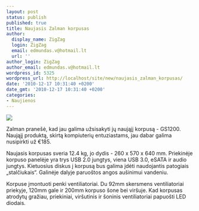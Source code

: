 ```yaml
---
layout: post
status: publish
published: true
title: Naujasis Zalman korpusas
author:
  display_name: ZigZag
  login: ZigZag
  email: edmundas.v@hotmail.lt
  url: ''
author_login: ZigZag
author_email: edmundas.v@hotmail.lt
wordpress_id: 5325
wordpress_url: http://localhost/site/new/naujasis_zalman_korpusas/
date: '2010-12-17 10:31:40 +0200'
date_gmt: '2010-12-17 10:31:40 +0200'
categories:
- Naujienos
---
```

<div class="imgright"><img src="http://www.part.lt/img/ec203fa325727d4aa390530f353c21f5212.jpg"  /></div>
<p>Zalman pranešė, kad jau galima užsisakyti jų naująjį korpusą - GS1200. Naująjį produktą, skirtą kompiuterių entuziastams, jau dabar galima nusipirkti už €185. </p>
<p>Naujasis korpusas sveria 12.4 kg, jo dydis - 260 x 570 x 640 mm. Priekinėje korpuso panelėje yra trys USB 2.0 jungtys, viena USB 3.0, eSATA ir audio jungtys. Kietuosius diskus į korpusą bus galima įdėti naudojantis patogiais „stalčiukais“. Galinėje dalyje paruoštos angos aušinimui vandeniu.</p>
<p>Korpuse įmontuoti penki ventiliatoriai. Du 92mm skersmens ventiliatoriai priekyje, 120mm gale ir 200mm korpuso šone bei viršuje. Kad korpusas atrodytų gražiau, priekiniai, viršutinis ir šoninis ventiliatoriai papuošti LED diodais.<br /></p>

